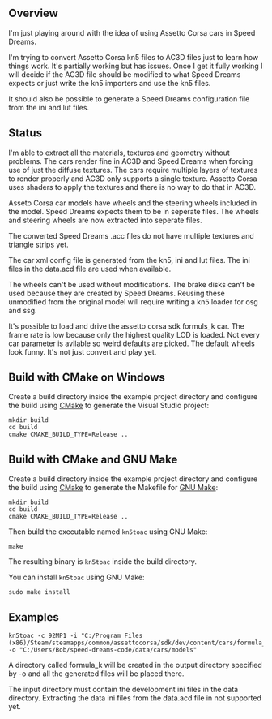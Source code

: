 Overview
--------

I'm just playing around with the idea of using Assetto Corsa cars in Speed Dreams.

I'm trying to convert Assetto Corsa kn5 files to AC3D files just to learn how things work.  It's partially working  but has issues.  Once I get it fully working I will decide if the AC3D file should be modified to what Speed Dreams expects or just write the kn5 importers and use the kn5 files.

It should also be possible to generate a Speed Dreams configuration file from the ini and lut files.

Status
------

I'm able to extract all the materials, textures and geometry without problems.  The cars render fine in AC3D and Speed Dreams when forcing use of just the diffuse textures. The cars require multiple layers of textures to render properly and AC3D only supports a single texture. Assetto Corsa uses shaders to apply the textures and there is no way to do that in AC3D.

Asseto Corsa car models have wheels and the steering wheels included in the model.  Speed Dreams expects them to be in seperate files.  The wheels and steering wheels are now extracted into seperate files.

The converted Speed Dreams .acc files do not have multiple textures and triangle strips yet.

The car xml config file is generated from the kn5, ini and lut files.  The ini files in the data.acd file are used when available.

The wheels can't be used without modifications.  The brake disks can't be used because they are created by Speed Dreams.  Reusing these unmodified from the original model will require writing a kn5 loader for osg and ssg.

It's possible to load and drive the assetto corsa sdk formuls_k car.  The frame rate is low because only the highest quality LOD is loaded.  Not every car parameter is avilable so weird defaults are picked.  The default wheels look funny.  It's not just convert and play yet.

Build with CMake on Windows
---------------------------

Create a build directory inside the example project directory and configure the
build using [CMake](https://cmake.org) to generate the Visual Studio project:
```
mkdir build
cd build
cmake CMAKE_BUILD_TYPE=Release ..
```
Build with CMake and GNU Make
-----------------------------

Create a build directory inside the example project directory and configure the
build using [CMake](https://cmake.org) to generate the Makefile for
[GNU Make](https://www.gnu.org/software/make/):
```
mkdir build
cd build
cmake CMAKE_BUILD_TYPE=Release ..
```

Then build the executable named ```kn5toac``` using GNU Make:
```
make
```

The resulting binary is ```kn5toac``` inside the build directory.

You can install ```kn5toac``` using GNU Make:
```
sudo make install
```
Examples
--------
```
kn5toac -c 92MP1 -i "C:/Program Files (x86)/Steam/steamapps/common/assettocorsa/sdk/dev/content/cars/formula_k" -o "C:/Users/Bob/speed-dreams-code/data/cars/models"
```
A directory called formula_k will be created in the output directory specified by -o and all the generated files will be placed there.

The input directory must contain the development ini files in the data directory.  Extracting the data ini files from the data.acd file in not supported yet.
